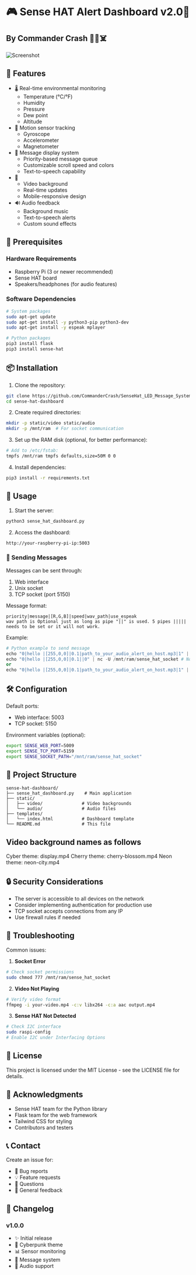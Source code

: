 # 🎮 Sense HAT Alert Dashboard v2.0🚨

## By Commander Crash 💉💾☠️

![Screenshot](https://github.com/CommanderCrash/SenseHat_LED_Message_System/blob/main/ScreenShots/Sensehat_alert.png "Web")

## 🌟 Features

- 🌡️ Real-time environmental monitoring
  - Temperature (°C/°F)
  - Humidity
  - Pressure
  - Dew point
  - Altitude
- 🎯 Motion sensor tracking
  - Gyroscope
  - Accelerometer
  - Magnetometer
- 💬 Message display system
  - Priority-based message queue
  - Customizable scroll speed and colors
  - Text-to-speech capability
- 🎨
  - Video background
  - Real-time updates
  - Mobile-responsive design
- 🔊 Audio feedback
  - Background music
  - Text-to-speech alerts
  - Custom sound effects

## 🔧 Prerequisites

### Hardware Requirements
- Raspberry Pi (3 or newer recommended)
- Sense HAT board
- Speakers/headphones (for audio features)

### Software Dependencies
```bash
# System packages
sudo apt-get update
sudo apt-get install -y python3-pip python3-dev
sudo apt-get install -y espeak mplayer

# Python packages
pip3 install flask
pip3 install sense-hat
```

## 📦 Installation

1. Clone the repository:
```bash
git clone https://github.com/CommanderCrash/SenseHat_LED_Message_System.git
cd sense-hat-dashboard
```

2. Create required directories:
```bash
mkdir -p static/video static/audio
mkdir -p /mnt/ram  # For socket communication
```

3. Set up the RAM disk (optional, for better performance):
```bash
# Add to /etc/fstab:
tmpfs /mnt/ram tmpfs defaults,size=50M 0 0
```

4. Install dependencies:
```bash
pip3 install -r requirements.txt
```


## 🚀 Usage

1. Start the server:
```bash
python3 sense_hat_dashboard.py
```

2. Access the dashboard:
```
http://your-raspberry-pi-ip:5003
```

### 📝 Sending Messages

Messages can be sent through:
1. Web interface
2. Unix socket
3. TCP socket (port 5150)

Message format:
```
priority|message|[R,G,B]|speed|wav_path|use_espeak
wav path is Optional just as long as pipe "||" is used. 5 pipes ||||| needs to be set or it will not work.
```

Example:
```python
# Python example to send message
echo "0|hello |[255,0,0]|0.1|path_to_your_audio_alert_on_host.mp3|1" | nc -U /mnt/ram/sense_hat_socket # local
echo "0|hello |[255,0,0]|0.1||0" | nc -U /mnt/ram/sense_hat_socket # No audio alert and no espeak local
or
echo "0|hello |[255,0,0]|0.1|path_to_your_audio_alert_on_host.mp3|1" | nc <IP_addr> <port> # over network.
```

## 🛠️ Configuration

Default ports:
- Web interface: 5003
- TCP socket: 5150

Environment variables (optional):
```bash
export SENSE_WEB_PORT=5009
export SENSE_TCP_PORT=5159
export SENSE_SOCKET_PATH="/mnt/ram/sense_hat_socket"
```

## 📁 Project Structure

```
sense-hat-dashboard/
├── sense_hat_dashboard.py    # Main application
├── static/
│   ├── video/               # Video backgrounds
│   └── audio/               # Audio files
├── templates/
│   └── index.html           # Dashboard template
└── README.md                # This file
```

## Video background names as follows
Cyber theme: display.mp4
Cherry theme: cherry-blossom.mp4
Neon theme: neon-city.mp4

## 🔒 Security Considerations

- The server is accessible to all devices on the network
- Consider implementing authentication for production use
- TCP socket accepts connections from any IP
- Use firewall rules if needed

## 🐛 Troubleshooting

Common issues:

1. **Socket Error**
```bash
# Check socket permissions
sudo chmod 777 /mnt/ram/sense_hat_socket
```

2. **Video Not Playing**
```bash
# Verify video format
ffmpeg -i your-video.mp4 -c:v libx264 -c:a aac output.mp4
```

3. **Sense HAT Not Detected**
```bash
# Check I2C interface
sudo raspi-config
# Enable I2C under Interfacing Options
```

## 📄 License

This project is licensed under the MIT License - see the LICENSE file for details.

## 🙏 Acknowledgments

- Sense HAT team for the Python library
- Flask team for the web framework
- Tailwind CSS for styling
- Contributors and testers

## 📞 Contact

Create an issue for:
- 🐛 Bug reports
- 💡 Feature requests
- 🤔 Questions
- 💬 General feedback

## 🔄 Changelog

### v1.0.0
- ✨ Initial release
- 🎨 Cyberpunk theme
- 📊 Sensor monitoring
- 💬 Message system
- 🎵 Audio support
